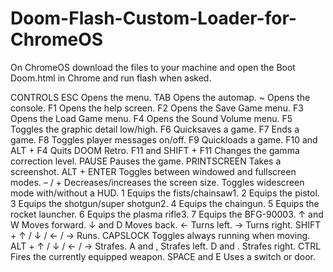 # Doom-Flash-Custom-Loader-for-ChromeOS
On ChromeOS download the files to your machine and open the Boot Doom.html in Chrome and run flash when asked.

CONTROLS
ESC	Opens the menu.
TAB	Opens the automap.
~	Opens the console.
F1	Opens the help screen.
F2	Opens the Save Game menu.
F3	Opens the Load Game menu.
F4	Opens the Sound Volume menu.
F5	Toggles the graphic detail low/high.
F6	Quicksaves a game.
F7	Ends a game.
F8	Toggles player messages on/off.
F9	Quickloads a game.
F10 and ALT + F4	Quits DOOM Retro.
F11 and SHIFT + F11	Changes the gamma correction level.
PAUSE	Pauses the game.
PRINTSCREEN	Takes a screenshot.
ALT + ENTER	Toggles between windowed and fullscreen modes.
– / +	Decreases/increases the screen size. Toggles widescreen mode with/without a HUD.
1	Equips the fists/chainsaw1.
2	Equips the pistol.
3	Equips the shotgun/super shotgun2.
4	Equips the chaingun.
5	Equips the rocket launcher.
6	Equips the plasma rifle3.
7	Equips the BFG-90003.
↑ and W	Moves forward.
↓ and D	Moves back.
←	Turns left.
→	Turns right.
SHIFT + ↑ / ↓ / ← / →	Runs.
CAPSLOCK	Toggles always running when moving.
ALT + ↑ / ↓ / ← / →	Strafes.
A and ,	Strafes left.
D and .	Strafes right.
CTRL	Fires the currently equipped weapon.
SPACE and E	Uses a switch or door.
